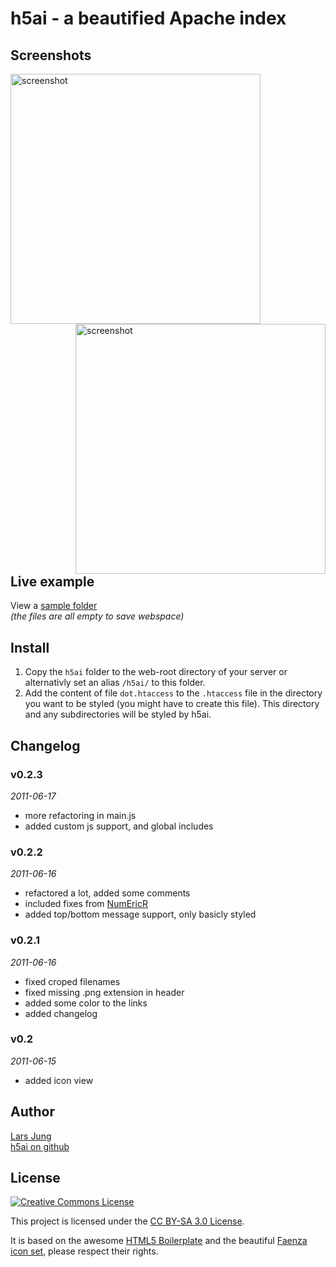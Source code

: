 h5ai - a beautified Apache index
================================

Screenshots
-----------

<a href="http://repo.larsjung.de/screens/h5ai-v0.2.1-details.png" target="_blank" style="float: left">
	<img src="http://repo.larsjung.de/screens/h5ai-v0.2.1-details.png" width="400px" alt="screenshot" title="screenshot"/>
</a>
<a href="http://repo.larsjung.de/screens/h5ai-v0.2.1-icons.png" target="_blank" style="float: right">
	<img src="http://repo.larsjung.de/screens/h5ai-v0.2.1-icons.png" width="400px" alt="screenshot" title="screenshot" />
</a>
<div style="clear: both"/>


Live example
------------

View a [sample folder](http://repo.larsjung.de/h5ai-sample)  
*(the files are all empty to save webspace)*


Install
-------

1. Copy the `h5ai` folder to the web-root directory of your server or alternativly set an alias `/h5ai/` to
   this folder.
2. Add the content of file `dot.htaccess` to the `.htaccess` file in the directory
   you want to be styled (you might have to create this file). This directory and any subdirectories will be
   styled by h5ai.


Changelog
---------


### v0.2.3
*2011-06-17*

* more refactoring in main.js
* added custom js support, and global includes


### v0.2.2
*2011-06-16*

* refactored a lot, added some comments
* included fixes from [NumEricR](http://github.com/NumEricR/h5ai)
* added top/bottom message support, only basicly styled


### v0.2.1
*2011-06-16*

* fixed croped filenames
* fixed missing .png extension in header
* added some color to the links
* added changelog


### v0.2
*2011-06-15*

* added icon view


Author
------

[Lars Jung](http://larsjung.de)  
[h5ai on github](http://github.com/larrrs/h5ai)  


License
-------

<a rel="license" href="http://creativecommons.org/licenses/by-sa/3.0/"><img alt="Creative Commons License" style="border-width:0" src="http://i.creativecommons.org/l/by-sa/3.0/88x31.png" /></a>

This project is licensed under the [CC BY-SA 3.0 License](http://creativecommons.org/licenses/by-sa/3.0/).


It is based on the awesome [HTML5 Boilerplate](http://html5boilerplate.com) and the beautiful
[Faenza icon set](http://tiheum.deviantart.com/art/Faenza-Icons-173323228), please respect their rights.


